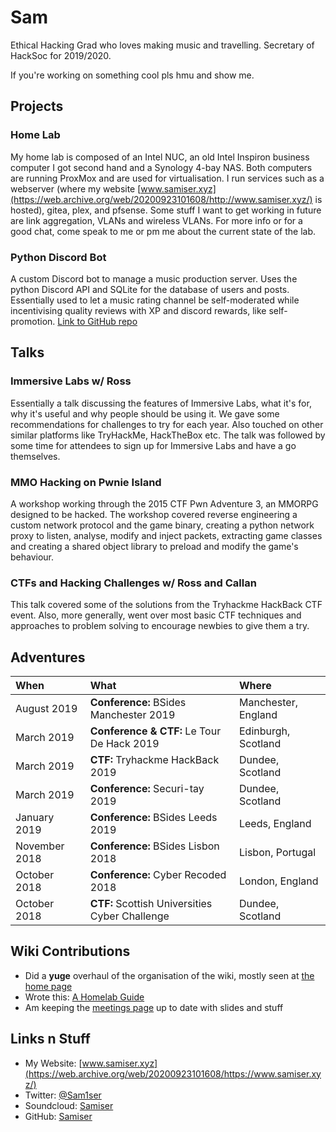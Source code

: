 # Sam

Ethical Hacking Grad who loves making music and travelling. Secretary of HackSoc for 2019/2020.

If you're working on something cool pls hmu and show me.

## Projects

### Home Lab

My home lab is composed of an Intel NUC, an old Intel Inspiron business computer I got second hand and a Synology 4-bay NAS. Both computers are running ProxMox and are used for virtualisation. I run services such as a webserver (where my website [www.samiser.xyz](https://web.archive.org/web/20200923101608/http://www.samiser.xyz/) is hosted), gitea, plex, and pfsense. Some stuff I want to get working in future are link aggregation, VLANs and wireless VLANs. For more info or for a good chat, come speak to me or pm me about the current state of the lab.

### Python Discord Bot

A custom Discord bot to manage a music production server. Uses the python Discord API and SQLite for the database of users and posts. Essentially used to let a music rating channel be self-moderated while incentivising quality reviews with XP and discord rewards, like self-promotion. [Link to GitHub repo](https://web.archive.org/web/20200923101608/https://github.com/Samiser/roastie-bot-v2)

## Talks

### Immersive Labs w/ Ross

Essentially a talk discussing the features of Immersive Labs, what it's for, why it's useful and why people should be using it. We gave some recommendations for challenges to try for each year. Also touched on other similar platforms like TryHackMe, HackTheBox etc. The talk was followed by some time for attendees to sign up for Immersive Labs and have a go themselves.

### MMO Hacking on Pwnie Island

A workshop working through the 2015 CTF Pwn Adventure 3, an MMORPG designed to be hacked. The workshop covered reverse engineering a custom network protocol and the game binary, creating a python network proxy to listen, analyse, modify and inject packets, extracting game classes and creating a shared object library to preload and modify the game's behaviour.

### CTFs and Hacking Challenges w/ Ross and Callan

This talk covered some of the solutions from the Tryhackme HackBack CTF event. Also, more generally, went over most basic CTF techniques and approaches to problem solving to encourage newbies to give them a try.

## Adventures

| When          | What                                           | Where               |
| :------------ | :--------------------------------------------- | :------------------ |
| August 2019   | **Conference:** BSides Manchester 2019         | Manchester, England |
| March 2019    | **Conference & CTF:** Le Tour De Hack 2019     | Edinburgh, Scotland |
| March 2019    | **CTF:** Tryhackme HackBack 2019               | Dundee, Scotland    |
| March 2019    | **Conference:** Securi-tay 2019                | Dundee, Scotland    |
| January 2019  | **Conference:** BSides Leeds 2019              | Leeds, England      |
| November 2018 | **Conference:** BSides Lisbon 2018             | Lisbon, Portugal    |
| October 2018  | **Conference:** Cyber Recoded 2018             | London, England     |
| October 2018  | **CTF:** Scottish Universities Cyber Challenge | Dundee, Scotland    |

## Wiki Contributions

- Did a **yuge** overhaul of the organisation of the wiki, mostly seen at [the home page](https://web.archive.org/web/20200923101608/https://wiki.hacksoc.co.uk/wiki)
- Wrote this: [A Homelab Guide](https://web.archive.org/web/20200923101608/https://wiki.hacksoc.co.uk/guides/homelab)
- Am keeping the [meetings page](https://web.archive.org/web/20200923101608/https://wiki.hacksoc.co.uk/meetings) up to date with slides and stuff

## Links n Stuff

- My Website: [www.samiser.xyz](https://web.archive.org/web/20200923101608/https://www.samiser.xyz/)
- Twitter: [@Sam1ser](https://web.archive.org/web/20200923101608/https://twitter.com/Sam1ser)
- Soundcloud: [Samiser](https://web.archive.org/web/20200923101608/https://soundcloud.com/samiser)
- GitHub: [Samiser](https://web.archive.org/web/20200923101608/https://github.com/samiser/)